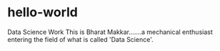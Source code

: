 # hello-world
Data Science Work
This is Bharat Makkar.......a mechanical enthusiast entering the field of what is called 'Data Science'.
